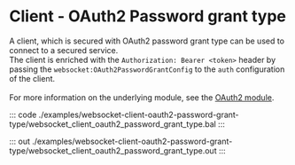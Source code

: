 # Client - OAuth2 Password grant type

A client, which is secured with OAuth2 password grant type can be used to
connect to a secured service.<br/>
The client is enriched with the `Authorization: Bearer <token>` header by
passing the `websocket:OAuth2PasswordGrantConfig` to the `auth` configuration of
the client.<br/><br/>
For more information on the underlying module,
see the [OAuth2 module](https://docs.central.ballerina.io/ballerina/oauth2/latest/).

::: code ./examples/websocket-client-oauth2-password-grant-type/websocket_client_oauth2_password_grant_type.bal :::

::: out ./examples/websocket-client-oauth2-password-grant-type/websocket_client_oauth2_password_grant_type.out :::